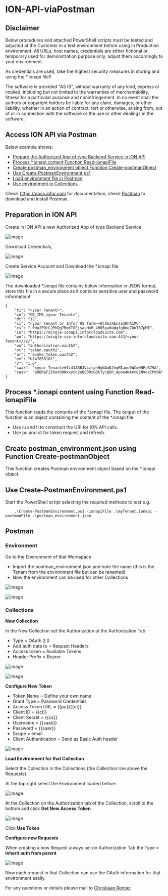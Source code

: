 # ION-API-viaPostman
## Disclaimer
Below procedures and attached PowerShell scripts must be tested and adjusted at the Customer in a test environment before using in Production environment.
All URLs, host names, credentials are either fictional or temporary used for demonstration purpose only, adjust them accordingly to your environment.

As credentials are used, take the highest security measures in storing and using the *.ionapi file!!

The software is provided "AS IS", without warranty of any kind, express or implied, including but not limited to the warranties of merchantability, fitness for a particular purpose and noninfringement. In no event shall the authors or copyright holders be liable for any claim, damages, or other liability, whether in an action of contract, tort or otherwise, arising from, out of or in connection with the software or the use or other dealings in the software.

## Access ION API via Postman
Below example shows:
* [Prepare the Authorized App of type Backend Service in ION API](https://github.com/cjrentier/ION-API-viaPostman/blob/main/README.md#preparation-in-ion-api)
* [Process *.ionapi content Function Read-ionapiFile](https://github.com/cjrentier/ION-API-viaPostman/blob/main/README.md#process-ionapi-content-using-function-read-ionapifile)
* [Create postman_environment object Function Create-postmanObject](https://github.com/cjrentier/ION-API-viaPostman/blob/main/README.md#create-postman_environmentjson-using-function-create-postmanobject)
* [Use Create-PostmanEnvironment.ps1](https://github.com/cjrentier/ION-API-viaPostman/blob/main/README.md#use-create-postmanenvironmentps1)
* [Load environment file in Postman](https://github.com/cjrentier/ION-API-viaPostman/blob/main/README.md#environment)
* [Use environment in Collections](https://github.com/cjrentier/ION-API-viaPostman/blob/main/README.md#collections)

Check https://docs.infor.com for documentation, check [Postman](https://www.getpostman.com/apps) to download and install Postman.

## Preparation in ION API
Create in ION API a new Authorized App of type Backend Service

![image](https://user-images.githubusercontent.com/82956918/135427988-8c3b2bef-c450-479e-bd4e-a32243a8b0cf.png)

Download Credentials, 

![image](https://user-images.githubusercontent.com/82956918/135428039-ce7c4da8-6c30-40eb-9e70-d2915228d5ad.png)

Create Service Account and Download the *.ionapi file

![image](https://user-images.githubusercontent.com/82956918/135428050-fad2ffd8-8158-4fb6-82d0-1e9d0dede103.png)

The downloaded *.ionapi file contains below information in JSON format, store this file in a secure place as it contains sensitive user and password information!
```
{
    "ti": "<your Tenant>",
    "cn": "CR_IMS_<your Tenant>",
    "dt": "12",
    "ci": "<your Tenant or Infor OS farm>~8lXksXEcsa3RhA1MU",
    "cs": "-0Hu2PDtCJPhDg7MqKTGEjsasHxM_4M05paHaWgfq0mq7OnT87pMT",
    "iu": "https://mingle-ionapi.inforcloudsuite.com",
    "pu": "https://mingle-sso.inforcloudsuite.com:443/<your Tenant>/as/",
    "oa": "authorization.oauth2",
    "ot": "token.oauth2",
    "or": "revoke_token.oauth2",
    "ev": "U147858101",
    "v": "1.0",
    "saak": "<your Tenant>#1L41ABBJVczlphHoNAmDJhqMIamo9WCwNHFcR79A",
    "sask": "B8BRpF2IOat88NkxySo2oDB3RtGQKTycB6R_Apoo4NAVcGZNVozCPm9A"
}
```
## Process *.ionapi content using Function **Read-ionapiFile**
This function reads the contents of the *.ionapi file. The output of the function is an object containing the content of the *.ionapi file. 
* Use iu and ti to construct the URI for ION API calls. 
* Use pu and ot for token request and refresh.

## Create postman_environment.json using Function **Create-postmanObject**
This function creates Postman environment object based on the *.ionapi object.

## Use Create-PostmanEnvironment.ps1
Start the PowerShell script selecting the required methode to test e.g. 
```
	.\Create-PostmanEnvironment.ps1 -ionapiFile .\myTenant.ionapi -postmanFile .\postman_environment.json
```

## Postman
### Environment 
Go to the Environment of that Workspace 
  * Import the postman_environment.json and note the name (this is the Tenant from the environment file but can be renamed)
  * Now the environment can be used for other Collections

![image](https://user-images.githubusercontent.com/82956918/136540245-913a5226-a8ae-4c44-b609-420476ebd260.png)

![image](https://user-images.githubusercontent.com/82956918/136537537-cd970283-64c7-41ee-99bb-8e9a60814c27.png)

### Collections
**New Collection** 

In the New Collection set the Authorization at the Authorization Tab
  * Type = OAuth 2.0
  * Add auth data to = Request Headers
  * Access token = Available Tokens
  * Header Prefix = Bearer

![image](https://user-images.githubusercontent.com/82956918/136540513-dbb640c6-6a84-4cf0-aa60-8ae41010a51e.png)

![image](https://user-images.githubusercontent.com/82956918/136536390-9dc27d08-6727-4cf6-8759-69b1248f8ca3.png)

**Configure New Token**
  * Token Name = Define your own name
  * Grant Type = Password Credentials
  * Access Token URL = {{pu}}{{ot}}
  * Client ID = {{ci}}
  * Client Secret = {{cs}}
  * Username = {{saak}}
  * Password = {{sask}}
  * Scope = email
  * Client Authentication = Send as Basic Auth header

![image](https://user-images.githubusercontent.com/82956918/136536275-009663be-4fe8-4831-9d21-39bcb1ec19e9.png)

**Load Environment for that Collection**

Select the Collection in the Collections (the Collection line above the Requests)

At the top right select the Environment loaded before.

![image](https://user-images.githubusercontent.com/82956918/136536903-7e6ef32c-0326-41d6-ab78-f8cb24b4fea2.png)

At the Collection on the Authorization tab of the Collection, scroll to the bottom and click **Get New Access Token**

![image](https://user-images.githubusercontent.com/82956918/136537356-48c84742-aa22-46da-a7c7-3049c4e766e6.png)

Click **Use Token**

**Configure new Requests**

When creating a new Request always set on Authorization Tab the Type = **Inherit auth from parent**

![image](https://user-images.githubusercontent.com/82956918/136538029-f34e6690-6685-488c-82fd-9c42b98b5789.png)

Now each request in that Collection can use the OAuth information for that environment easily.

For any questions or details please mail to [Christiaan Rentier](mailto:Christiaan.Rentier@infor.com?subject=ION-API%20via%20Postman)
